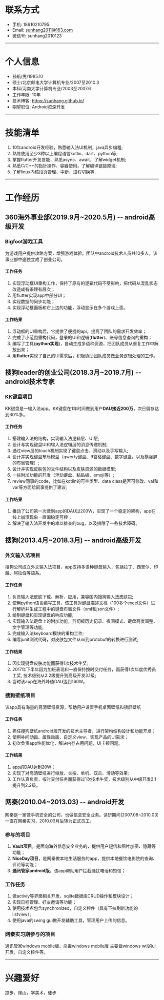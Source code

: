# 联系方式
- 手机: 18610210795
- Email: sunhang2011@163.com
- 微信号: sunhang2010123

---

# 个人信息
- 孙航/男/1985.10
- 硕士/北京邮电大学计算机专业/2007至2010.3
- 本科/河南大学计算机专业/2003至2007.6
- 工作年限: 10年
- 技术博客: <https://sunhang.github.io/>
- 期望职位: Android资深开发

---

# 技能清单																					
1. 10年android开发经验，熟悉输入法UI机制，java异步编程;
2. 熟练使用至少3种以上编程语言kotlin、dart、python等;
3. 掌握flutter开发技能，熟悉async、await，了解widget机制;
4. 熟悉C/C++的指针操作、容器使用，了解编译链接原理;
5. 了解linux内核段页管理、中断、进程切换等.

---

# 工作经历
## 360海外事业部(2019.9月~2020.5月) -- android高级开发
### Bigfoot游戏工具
为游戏用户提供攻略方案，增强游戏体验。团队中android技术人员共10多人。该事业部中途独立成了创业公司。

#### 工作任务
1. 实现浮动框UI重构工作，保持了原有的逻辑代码不受影响，把代码从混乱状态改造成有条理有层次；
2. 用flutter实现app中部分UI；
3. 实现数据的同步功能；
4. 实现浮动框面板和它上边的功能，浮动显示在多个游戏上面。

#### 工作结果
1. 浮动框的UI重构后，它提供了便捷的api，提高了团队的需求开发效率；
2. 完成了小范围重构代码，登录的UI和逻辑(**flutter**)、账号信息查询的重构；
3. 编写了工具(**python实现**)，自动生成多语种资源，把团队成员从重复工作中解放出来；
4. 用**flutter**实现了自己的UI需求后，积极协助团队成员做业务逻辑处理的工作。


## 搜狗leader的创业公司(2018.3月~2019.7月) -- android技术专家
### KK键盘项目
KK键盘是一输入法app。KK键盘在1年时间做到用户**DAU接近200万**，次日留存达到60%多。

#### 工作任务
1. 搭建输入法的结构，实现输入法逻辑层、UI层;
2. 设计与实现键盘UI和输入法逻辑层的消息传递机制;
3. 通过view层的touch机制实现了键盘点击、滑动以及手写输入;
4. 设计并实现键盘布局模型（qwerty键盘、9宫格键盘、数字键盘，以及横竖屏的布局管理）;
5. 设计并实现皮肤包的文件结构以及皮肤资源的数据模型;
6. 一些附加功能的开发（浮动键盘、粘贴板、emoji等）;
7. review同事的code，比如在kotlin的可空类型、data class是否可修改、val和var等方面给同事提供了建议;

#### 工作结果
1. 推动了公司第一次做到app的DAU过200W，实现了一个稳定的架构，app在线上崩溃现象一直偏稳定可控；
2. 解决了输入法开发中的难以排查的bug，以及排除了一些技术障碍。

## 搜狗(2013.4月~2018.3月) -- android高级开发
### 外文输入法项目
搜狗公司成立外文输入法项目，app支持多语种键盘输入，包括拉丁、西里尔、印藏、阿拉伯等语系。

#### 工作任务
1. 负责输入法皮肤下载、解析、应用，兼容国内搜狗输入法皮肤包;
2. 使用python语言编写工具，该工具对键盘描述文档（100多个excel文件）进行解析并生成工程中的键盘布局文件（xml和json文件）;
3. 绘制键盘和实现键盘的响应功能;
4. 实现输入法键盘上的附加功能，剪切板历史记录、夜间模式、键盘高度调整、文字管理等功能;
5. 完成输入法keyboard模块的重构工作;
6. 编写junit测试代码，对皮肤包文件从ini到protobuf的转换进行测试;

#### 工作结果
1. 因实现键盘皮肤功能而获得1次技术牛奖;
2. 2017年下半年因为加班表现和一直保持按时交付任务，而获得1次年度优秀员工奖, 技术级别从2.2级提升到高级开发3.1级;
3. 当时该app在海外峰值DAU达到160W。

### 搜狗壁纸项目
该app具有海量的高清壁纸资源，帮助用户设置手机桌面壁纸和锁屏壁纸

#### 工作任务
1. 担任搜狗壁纸android版开发的技术主导者，进行架构结构设计和功能开发；
2. 使用补间动画、属性动画、自定义view，实现产品的UI需求；
3. 初次负责app性能优化，解决内存占用问题，UI卡顿问题。

#### 工作结果
1. app的DAU达到20W；
2. 实现了对高清壁纸进行缩放、长按、单机、双击、滑动等效果;
3. 工作认真负责，按时交付任务而获得过1次技术牛奖，技术级别从中级开发2.1提升到2.2级。

## 网秦(2010.04~2013.03) -- android开发
网秦是一家做手机安全的公司，也做信息安全业务。读研期间(2007.08~2010.03)一直在网秦实习，2010.03月后转为正式员工。
### 参与的项目
1.  **Vault项目**，是面向海外信息安全业务的，提供用户短信和图片加密、隐藏等功能；
2.  **NiceDay项目**，是网秦做本地生活服务的app，提供本地餐饮电影院的查询、评论等功能；
3.  **通讯管家android版**，该app帮助用户拦截骚扰电话和短信；

### 工作任务
1. 做activiy等界面相关开发，sqlite数据库CRUD操作和模块设计；
2. 实现日程管理、好友邀请等功能；
3. 使用技术点包含synchronized，自定义控件（具有下拉刷新功能的listview）。
4. 使用java的swing gui做开发辅助工具，管理用户上传的信息。

### 网秦实习期参与的项目
通讯管家windows mobile版、杀毒windows mobile版
主要做windows wtl的ui开发，自定义控件等。

---

# 兴趣爱好	
								
跑步，爬山，学美术，徒步
